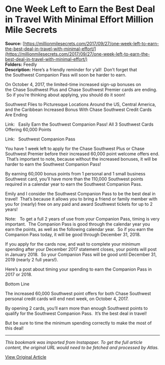 # One Week Left to Earn the Best Deal in Travel With Minimal Effort Million Mile Secrets

**Source:** [https://millionmilesecrets.com/2017/09/27/one-week-left-to-earn-the-best-deal-in-travel-with-minimal-effort/](https://millionmilesecrets.com/2017/09/27/one-week-left-to-earn-the-best-deal-in-travel-with-minimal-effort/)  
**Folders:** Feedly  
**Description:** Here’s a friendly reminder for y’all!  Don’t forget that the Southwest Companion Pass will soon be harder to earn.

On October 4, 2017, the limited-time increased sign-up bonuses on the Chase Southwest Plus and Chase Southwest Premier cards are ending.  So if you’re thinking about applying, you should do it soon!

Southwest Flies to Picturesque Locations Around the US, Central America, and the Caribbean
Increased Bonus With Chase Southwest Credit Cards Are Ending

Link:   Easily Earn the Southwest Companion Pass! All 3 Southwest Cards Offering 60,000 Points

Link:   Southwest Companion Pass

You have 1 week left to apply for the Chase Southwest Plus or Chase Southwest Premier before their increased 60,000 point welcome offers end.  That’s important to note, because without the increased bonuses, it will be harder to earn the Southwest Companion Pass!

By earning 60,000 bonus points from 1 personal and 1 small business Southwest card, you’ll have more than the 110,000 Southwest points required in a calendar year to earn the Southwest Companion Pass.

Emily and I consider the Southwest Companion Pass to be the best deal in travel!  That’s because it allows you to bring a friend or family member with you for (nearly) free on any paid and award Southwest tickets for up to 2 years!

Note:   To get a full 2 years of use from your Companion Pass, timing is very important.  The Companion Pass is good through the calendar year you earn the points, as well as the following calendar year.  So if you earn the Companion Pass today, it will be good through December 31, 2018.

If you apply for the cards now, and wait to complete your minimum spending after your December 2017 statement closes, your points will post in January 2018.  So your Companion Pass will be good until December 31, 2019 (nearly 2 full years!).

Here’s a post about timing your spending to earn the Companion Pass in 2017 or 2018.

Bottom Line

The increased 60,000 Southwest point offers for both Chase Southwest personal credit cards will end next week, on October 4, 2017.

By opening 2 cards, you’ll earn more than enough Southwest points to qualify for the Southwest Companion Pass.  It’s the best deal in travel!

But be sure to time the minimum spending correctly to make the most of this deal!


---

*This bookmark was imported from Instapaper. To get the full article content, the original URL would need to be fetched and processed by Atlas.*

[View Original Article](https://millionmilesecrets.com/2017/09/27/one-week-left-to-earn-the-best-deal-in-travel-with-minimal-effort/)
